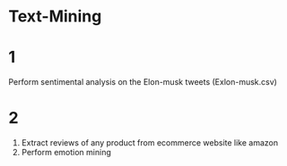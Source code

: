 # Text-Mining
# 1
Perform sentimental analysis on the Elon-musk tweets (Exlon-musk.csv)
# 2
1) Extract reviews of any product from ecommerce website like amazon
2) Perform emotion mining
